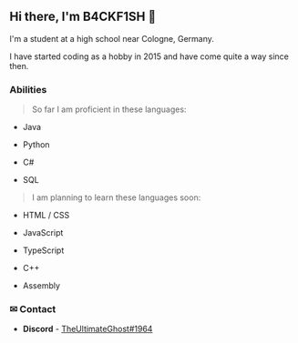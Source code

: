 ## Hi there, I'm B4CKF1SH 👋

I'm a student at a high school near Cologne, Germany.

I have started coding as a hobby in 2015 and have come quite a way since then.

### Abilities

> So far I am proficient in these languages:

* Java

* Python

* C#

* SQL

> I am planning to learn these languages soon:

* HTML / CSS

* JavaScript

* TypeScript

* C++

* Assembly

### ✉ Contact

* __Discord__ - [TheUltimateGhost#1964](https://discord.com/user/391578805095104522)


<!--
**B4CKF1SH/b4ckf1sh** is a ✨ _special_ ✨ repository because its `README.md` (this file) appears on your GitHub profile.

Here are some ideas to get you started:

- 🔭 I’m currently working on ...
- 🌱 I’m currently learning ...
- 👯 I’m looking to collaborate on ...
- 🤔 I’m looking for help with ...
- 💬 Ask me about ...
- 📫 How to reach me: ...
- 😄 Pronouns: ...
- ⚡ Fun fact: ...
-->
